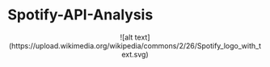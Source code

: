 # Spotify-API-Analysis
<p align = "center" >
![alt text](https://upload.wikimedia.org/wikipedia/commons/2/26/Spotify_logo_with_text.svg)
</p>
